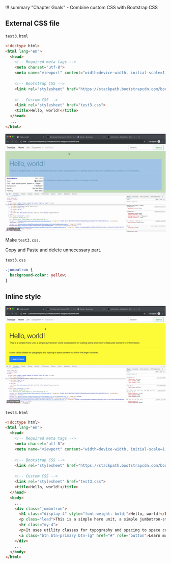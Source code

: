 !!! summary "Chapter Goals"
    - Combine custom CSS with Bootstrap CSS

## External CSS file

`test3.html`
```html hl_lines="11 12"
<!doctype html>
<html lang="en">
  <head>
    <!-- Required meta tags -->
    <meta charset="utf-8">
    <meta name="viewport" content="width=device-width, initial-scale=1, shrink-to-fit=no">

    <!-- Bootstrap CSS -->
    <link rel="stylesheet" href="https://stackpath.bootstrapcdn.com/bootstrap/4.3.1/css/bootstrap.min.css" integrity="sha384-ggOyR0iXCbMQv3Xipma34MD+dH/1fQ784/j6cY/iJTQUOhcWr7x9JvoRxT2MZw1T" crossorigin="anonymous">

    <!-- Custom CSS -->
    <link rel="stylesheet" href="test3.css">
    <title>Hello, world!</title>
  </head>
  ...
</html>
```

![change-jumbotron-css](../img/bootstrap-css-guide/change-jumbotron-css.gif)

Make `test3.css`.

Copy and Paste and delete unnecessary part.

`test3.css`
```css
.jumbotron {
  background-color: yellow;
}
```

## Inline style

![custom-css-inline-style](../img/bootstrap-css-guide/custom-css-inline-style.gif)

`test3.html`

```html hl_lines="18"
<!doctype html>
<html lang="en">
  <head>
    <!-- Required meta tags -->
    <meta charset="utf-8">
    <meta name="viewport" content="width=device-width, initial-scale=1, shrink-to-fit=no">

    <!-- Bootstrap CSS -->
    <link rel="stylesheet" href="https://stackpath.bootstrapcdn.com/bootstrap/4.3.1/css/bootstrap.min.css" integrity="sha384-ggOyR0iXCbMQv3Xipma34MD+dH/1fQ784/j6cY/iJTQUOhcWr7x9JvoRxT2MZw1T" crossorigin="anonymous">

    <!-- Custom CSS -->
    <link rel="stylesheet" href="test3.css">
    <title>Hello, world!</title>
  </head>
  <body>
    ...
    <div class="jumbotron">
      <h1 class="display-4" style="font-weight: bold;">Hello, world!</h1>
      <p class="lead">This is a simple hero unit, a simple jumbotron-style component for calling extra attention to featured content or information.</p>
      <hr class="my-4">
      <p>It uses utility classes for typography and spacing to space content out within the larger container.</p>
      <a class="btn btn-primary btn-lg" href="#" role="button">Learn more</a>
    </div>
    ...
  </body>
</html>
```